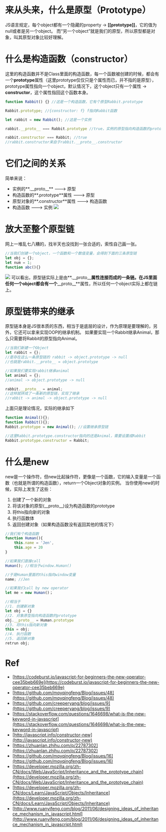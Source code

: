 # 来从头来，什么是原型（Prototype）
JS语言规定，每个object都有一个隐藏的property -> **[[prototype]]**，它的值为null或者是另一个object。
而“另一个object”就是我们的原型，所以原型都是对象，叫其原型对象比较好理解。

# 什么是构造函数（constructor）
这里的构造函数并不是Class里面的构造函数，每一个函数被创建的时候，都会有一个**prototype**属性（这里prototype仅仅只是个属性而已，并不指的是原型），
prototype属性指向一个object，默认情况下，这个object只有一个属性 -> **constructor**，这个属性指回这个函数本身。
```javascript
function Rabbit() {} //这是一个构造函数，它有个原型Rabbit.prototype

Rabbit.prototype; //{constructor: f} f指向Rabbit函数

let rabbit = new Rabbit(); //这是一个实例

rabbit.__proto__ === Rabbit.prototype //true，实例的原型指向构造函数的prototype属性 

rabbit.constructor === Rabbit; //true
//rabbit.constructor来自于rabbit.__proto__.constructor
```

# 它们之间的关系
简单来说：
- 实例的**.\_\_proto\_\_** ---> 原型
- 构造函数的**.prototype**属性 ---> 原型
- 原型对象的**.constructor**属性 ---> 构造函数
- 构造函数 ---> 实例
![](prototype.png) 

# 放大至整个原型链
网上一堆乱七八糟的，找半天也没找到一张合适的，索性自己画一张。
```javascript
//当我们创建一个object，一个函数和一个数值变量，会得到下面的三条原型链
let obj = {};
let num = 1;
function abc(){}
```

![](prototypeChain.png) 
可以看出，原型链实际上是由**.\_\_proto\_\_**属性连接而成的一条链。在JS里面任何一个object都会有一个**\_\_proto\_\_**属性，所以任何一个object实际上都在链上。 

# 原型链带来的继承
原型链本身是JS很本质的东西，相当于是底层的设计，作为原理是要理解的，另外，它还可以拿来实现OOP的继承机制。
如果要实现一个Rabbit继承Animal，那么只需要将Rabbit的原型指向Animal。
```javascript
//当我们新建一个Object
let rabbit = {};
//是存在这么一条原型链的 rabbit -> object.prototype -> null
//也就是rabbit.__proto__ = object.prototype

//如果我们要实现rabbit继承animal
let animal = {};
//animal -> object.prototype -> null

rabbit.__proto__ = animal;
//这样就拼成了一条新的原型链，实现了继承
//rabbit -> animal -> object.prototype -> null
```

上面只是理论情况，实际的继承如下
```javascript
function Animal(){};
function Rabbit(){};
Rabbit.prototype = new Animal(); //设置继承原型链

//这里Rabbit.prototype.constructor指向的还是Animal，需要设置成Rabbit
Rabbit.prototype.constructor = Rabbit;
```


# 什么是new
new是一个操作符，但new比起操作符，更像是一个函数，它的输入变量是一个函数（也就是所谓的构造函数），return一个Object对象的实例。
当你使用new的时候，实际上发生了这些：
1. 创建了一个新的对象
2. 将该对象的原型(\_\_proto\_\_)设为构造函数的prototype
3. 将this指向新的对象
4. 执行函数体
4. 返回创建对象（如果构造函数没有返回其他的情况下）

```javascript
//我们有个构造函数
function Human(){
    this.name = 'Jen',
    this.age = 20
}

//如果我们直接call
Human(); //相当于window.Human()

//于是Human里面的this指向window变量
name; //Jen

//如果我们call by new operator
let me = new Human()；

//相当于
//1. 创建新对象 
let obj = {}
//2. 对象原型指向构造函数的prototype
obj.__proto__ = Human.prototype
//3. 将this指向新对象
this = obj;
//4. 执行函数
//5. 返回新对象
retrun obj;
```

# Ref
- [https://codeburst.io/javascript-for-beginners-the-new-operator-cee35beb669e](https://codeburst.io/javascript-for-beginners-the-new-operator-cee35beb669e)
- [https://github.com/mqyqingfeng/Blog/issues/48](https://github.com/mqyqingfeng/Blog/issues/48)
- [https://github.com/creeperyang/blog/issues/9](https://github.com/creeperyang/blog/issues/9)
- [https://stackoverflow.com/questions/1646698/what-is-the-new-keyword-in-javascript](https://stackoverflow.com/questions/1646698/what-is-the-new-keyword-in-javascript)
- [http://javascript.info/constructor-new](http://javascript.info/constructor-new)
- [https://zhuanlan.zhihu.com/p/22787302](https://zhuanlan.zhihu.com/p/22787302)
- [https://github.com/mqyqingfeng/Blog/issues/16](https://github.com/mqyqingfeng/Blog/issues/16)
- [https://developer.mozilla.org/zh-CN/docs/Web/JavaScript/Inheritance_and_the_prototype_chain](https://developer.mozilla.org/zh-CN/docs/Web/JavaScript/Inheritance_and_the_prototype_chain)
- [https://developer.mozilla.org/zh-CN/docs/Learn/JavaScript/Objects/Inheritance](https://developer.mozilla.org/zh-CN/docs/Learn/JavaScript/Objects/Inheritance)
- [http://www.ruanyifeng.com/blog/2011/06/designing_ideas_of_inheritance_mechanism_in_javascript.html](http://www.ruanyifeng.com/blog/2011/06/designing_ideas_of_inheritance_mechanism_in_javascript.html)
